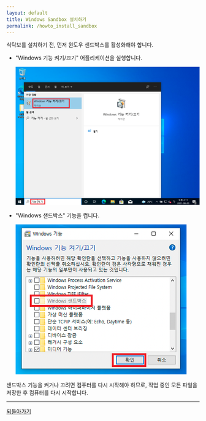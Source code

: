 ```yaml
---
layout: default
title: Windows Sandbox 설치하기
permalink: /howto_install_sandbox
---
```


식탁보를 설치하기 전, 먼저 윈도우 샌드박스를 활성화해야 합니다.

- "Windows 기능 켜기/끄기" 어플리케이션을 실행합니다.

  ![윈도우 기능 켜기/끄기](images/Step1.png)

- "Windows 샌드박스" 기능을 켭니다.

  ![윈도우 샌드박스 켜기](images/Step2.png)

샌드박스 기능을 켜거나 끄려면 컴퓨터를 다시 시작해야 하므로, 작업 중인 모든 파일을 저장한 후 컴퓨터를 다시 시작합니다.

---

[되돌아가기](/)
